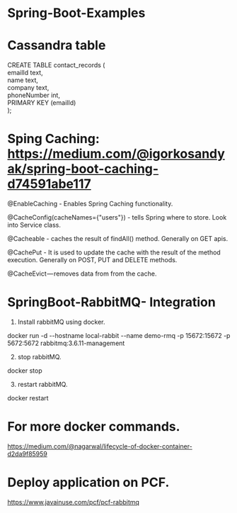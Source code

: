 # Spring-Boot-Examples

# Cassandra table

CREATE TABLE contact_records (  
   emailId text,  
   name text,  
   company text,  
   phoneNumber int,  
   PRIMARY KEY (emailId)  
);

# Sping Caching: https://medium.com/@igorkosandyak/spring-boot-caching-d74591abe117

@EnableCaching - Enables Spring Caching functionality.

@CacheConfig(cacheNames={"users"}) - tells Spring where to store. Look into Service class.

@Cacheable - caches the result of findAll() method. Generally on GET apis.

@CachePut - It is used to update the cache with the result of the method execution. Generally on POST, PUT and DELETE methods.

@CacheEvict — removes data from from the cache.


# SpringBoot-RabbitMQ- Integration

1) Install rabbitMQ using docker.

docker run -d --hostname local-rabbit --name demo-rmq -p 15672:15672 -p 5672:5672 rabbitmq:3.6.11-management

2) stop rabbitMQ.

docker stop <containerId>

3) restart rabbitMQ.

docker restart <containerId>

# For more docker commands.

https://medium.com/@nagarwal/lifecycle-of-docker-container-d2da9f85959

# Deploy application on PCF.

https://www.javainuse.com/pcf/pcf-rabbitmq



